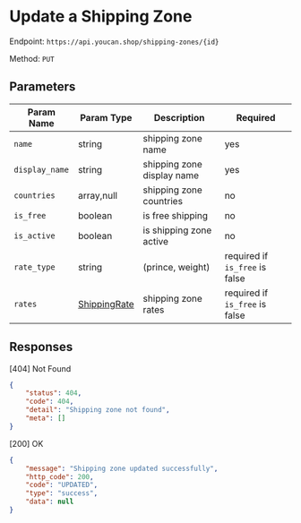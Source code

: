 # Update a Shipping Zone

Endpoint: `https://api.youcan.shop/shipping-zones/{id}`

Method: `PUT`

## Parameters

| Param Name     | Param Type | Description                 | Required  |
| -------------- | ---------- | ----------------------------| ----------|
| `name`         | string     | shipping zone name          | yes       |
| `display_name` | string     | shipping zone display name  | yes       |
| `countries`    | array,null | shipping zone countries     | no        |
| `is_free`      | boolean    | is free shipping            | no        |
| `is_active`    | boolean    | is shipping zone active     | no        |
| `rate_type`    | string     | (prince, weight)            | required if `is_free` is false   |
| `rates` | [ShippingRate](create.md#ShippingRate) | shipping zone rates  | required if `is_free` is false   |
## Responses


[404] Not Found

```json
{
    "status": 404,
    "code": 404,
    "detail": "Shipping zone not found",
    "meta": []
}
```

[200] OK

```json
{
    "message": "Shipping zone updated successfully",
    "http_code": 200,
    "code": "UPDATED",
    "type": "success",
    "data": null
}
```
